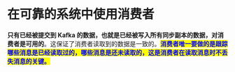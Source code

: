 # 在可靠的系统中使用消费者

**只有已经被提交到 Kafka 的数据，也就是已经被写入所有同步副本的数据，对消费者是可用的**。这保证了消费者读取到的数据是一致的。<mark style="color:blue;">**消费者唯一要做的是跟踪哪些消息是已经读取过的，哪些消息是还未读取的，这是消费者在读取消息时不丢失消息的关键。**</mark>
